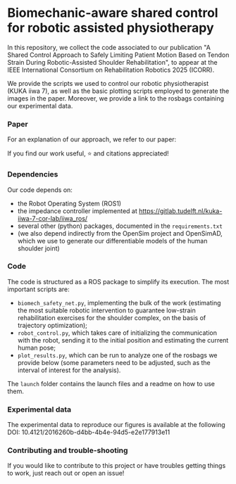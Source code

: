 # Biomechanic-aware shared control for robotic assisted physiotherapy

In this repository, we collect the code associated to our publication "A Shared Control Approach to Safely Limiting Patient Motion Based on Tendon Strain During Robotic-Assisted Shoulder Rehabilitation", to appear at the IEEE International Consortium on Rehabilitation Robotics 2025 (ICORR).

We provide the scripts we used to control our robotic physiotherapist (KUKA iiwa 7), as well as the basic plotting scripts employed to generate the images in the paper. Moreover, we provide a link to the rosbags containing our experimental data.

### Paper
For an explanation of our approach, we refer to our paper:


If you find our work useful, :star: and citations appreciated!

### Dependencies
Our code depends on:
- the Robot Operating System (ROS1)
- the impedance controller implemented at https://gitlab.tudelft.nl/kuka-iiwa-7-cor-lab/iiwa_ros/
- several other (python) packages, documented in the `requirements.txt`
- (we also depend indirectly from the OpenSim project and OpenSimAD, which we use to generate our differentiable models of the human shoulder joint)

### Code
The code is structured as a ROS package to simplify its execution. The most important scripts are:
- `biomech_safety_net.py`, implementing the bulk of the work (estimating the most suitable robotic intervention to guarantee low-strain rehabilitation exercises for the shoulder complex, on the basis of trajectory optimization);
- `robot_control.py`, which takes care of initializing the communication with the robot, sending it to the initial position and estimating the current human pose;
- `plot_results.py`, which can be run to analyze one of the rosbags we provide below (some parameters need to be adjusted, such as the interval of interest for the analysis).

The `launch` folder contains the launch files and a readme on how to use them.

### Experimental data
The experimental data to reproduce our figures is available at the following DOI: 10.4121/2016260b-d4bb-4b4e-94d5-e2e177913e11

### Contributing and trouble-shooting
If you would like to contribute to this project or have troubles getting things to work, just reach out or open an issue!
